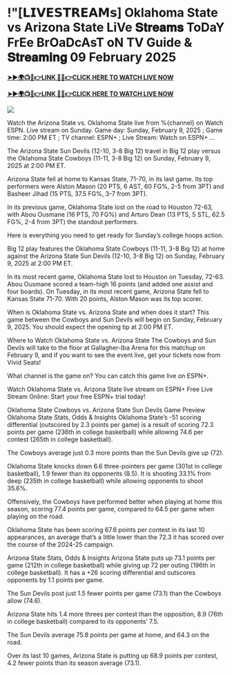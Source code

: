 # !"[𝗟𝗜𝗩𝗘𝗦𝗧𝗥𝗘𝗔𝗠𝘀] Oklahoma State vs Arizona State LiVe 𝐒𝐭𝐫𝐞𝐚𝐦𝐬 ToDaY FrEe BrOaDcAsT oN TV Guide & 𝐒𝐭𝐫𝐞𝐚𝐦𝐢𝐧𝐠 09 February 2025


**[➤►🌍📺📱👉LINK 🔴✅👉CLICK HERE TO WATCH LIVE NOW](https://ultravibetv.com/college-basketball/?v=Jr+Git)**

**[➤►🌍📺📱👉LINK 🔴✅👉CLICK HERE TO WATCH LIVE NOW](https://ultravibetv.com/college-basketball/?v=Jr+Git)**

[![](https://blogger.googleusercontent.com/img/b/R29vZ2xl/AVvXsEimyRnSMxOK0jynZ1ohe7rOmX0Pk0UQXcP_wWwnDLbpHKVcLAEiRLj0uJGUP8UYOa0RCOPIwM-cCaHrfF2nlVCFWapeFCwDfoHQb9yQPqBKRVNRCFH3tAmiOV1FUQm1O6K-bCY8E6praH2DuDe7emTPKbF80IWMGHkkazyDdpX9E7XcrEykpQS4JAjAZJQ/w521-h293/Basketball.gif)](https://ultravibetv.com/college-basketball/?v=Jr+Git)

Watch the Arizona State vs. Oklahoma State live from %{channel} on Watch ESPN. Live stream on Sunday. Game day: Sunday, February 9, 2025 ; Game time: 2:00 PM ET ; TV channel: ESPN+ ; Live Stream: Watch on ESPN+ ...

The Arizona State Sun Devils (12-10, 3-8 Big 12) travel in Big 12 play versus the Oklahoma State Cowboys (11-11, 3-8 Big 12) on Sunday, February 9, 2025 at 2:00 PM ET.

Arizona State fell at home to Kansas State, 71-70, in its last game. Its top performers were Alston Mason (20 PTS, 6 AST, 60 FG%, 2-5 from 3PT) and Basheer Jihad (15 PTS, 37.5 FG%, 3-7 from 3PT).

In its previous game, Oklahoma State lost on the road to Houston 72-63, with Abou Ousmane (16 PTS, 70 FG%) and Arturo Dean (13 PTS, 5 STL, 62.5 FG%, 2-4 from 3PT) the standout performers.

Here is everything you need to get ready for Sunday’s college hoops action.

Big 12 play features the Oklahoma State Cowboys (11-11, 3-8 Big 12) at home against the Arizona State Sun Devils (12-10, 3-8 Big 12) on Sunday, February 9, 2025 at 2:00 PM ET.

In its most recent game, Oklahoma State lost to Houston on Tuesday, 72-63. Abou Ousmane scored a team-high 16 points (and added one assist and four boards). On Tuesday, in its most recent game, Arizona State fell to Kansas State 71-70. With 20 points, Alston Mason was its top scorer.

When is Oklahoma State vs. Arizona State and when does it start?
This game between the Cowboys and Sun Devils will begin on Sunday, February 9, 2025. You should expect the opening tip at 2:00 PM ET.

Where to Watch Oklahoma State vs. Arizona State
The Cowboys and Sun Devils will take to the floor at Gallagher-Iba Arena for this matchup on February 9, and if you want to see the event live, get your tickets now from Vivid Seats!

What channel is the game on?
You can catch this game live on ESPN+.

Watch Oklahoma State vs. Arizona State live stream on ESPN+
Free Live Stream Online: Start your free ESPN+ trial today!

Oklahoma State Cowboys vs. Arizona State Sun Devils Game Preview
Oklahoma State Stats, Odds & Insights
Oklahoma State’s -51 scoring differential (outscored by 2.3 points per game) is a result of scoring 72.3 points per game (236th in college basketball) while allowing 74.6 per contest (265th in college basketball).

The Cowboys average just 0.3 more points than the Sun Devils give up (72).

Oklahoma State knocks down 6.6 three-pointers per game (301st in college basketball), 1.9 fewer than its opponents (8.5). It is shooting 33.1% from deep (235th in college basketball) while allowing opponents to shoot 35.6%.

Offensively, the Cowboys have performed better when playing at home this season, scoring 77.4 points per game, compared to 64.5 per game when playing on the road.

Oklahoma State has been scoring 67.6 points per contest in its last 10 appearances, an average that’s a little lower than the 72.3 it has scored over the course of the 2024-25 campaign.

Arizona State Stats, Odds & Insights
Arizona State puts up 73.1 points per game (212th in college basketball) while giving up 72 per outing (196th in college basketball). It has a +26 scoring differential and outscores opponents by 1.1 points per game.

The Sun Devils post just 1.5 fewer points per game (73.1) than the Cowboys allow (74.6).

Arizona State hits 1.4 more threes per contest than the opposition, 8.9 (76th in college basketball) compared to its opponents’ 7.5.

The Sun Devils average 75.8 points per game at home, and 64.3 on the road.

Over its last 10 games, Arizona State is putting up 68.9 points per contest, 4.2 fewer points than its season average (73.1).
